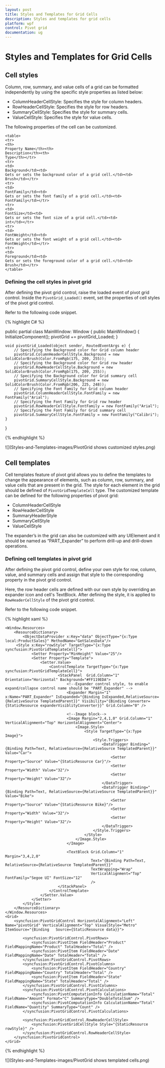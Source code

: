 ```yaml
---
layout: post
title: Styles and Templates for Grid Cells
description: Styles and templates for grid cells
platform: wpf
control: Pivot grid
documentation: ug
---
```


# Styles and Templates for Grid Cells

## Cell styles

Column, row, summary, and value cells of a grid can be formatted independently by using the specific style properties as listed below:

* ColumnHeaderCellStyle: Specifies the style for column headers.
* RowHeaderCellStyle: Specifies the style for row headers.
* SummaryCellStyle: Specifies the style for summary cells.
* ValueCellStyle: Specifies the style for value cells.

The following properties of the cell can be customized.

    <table>
    <tr>
    <th>
    Property Name</th><th>
    Description</th><th>
    Type</th></tr>
    <tr>
    <td>
    Background</td><td>
    Gets or sets the background color of a grid cell.</td><td>
    Brush</td></tr>
    <tr>
    <td>
    FontFamily</td><td>
    Gets or sets the font family of a grid cell.</td><td>
    FontFamily</td></tr>
    <tr>
    <td>
    FontSize</td><td>
    Gets or sets the font size of a grid cell.</td><td>
    int</td></tr>
    <tr>
    <td>
    FontWeight</td><td>
    Gets or sets the font weight of a grid cell.</td><td>
    FontWeight</td></tr>
    <tr>
    <td>
    Foreground</td><td>
    Gets or sets the foreground color of a grid cell.</td><td>
    Brush</td></tr>
    </table>

### Defining the cell styles in pivot grid

After defining the pivot grid control, raise the loaded event of pivot grid control. Inside the `PivotGrid_Loaded()` event, set the properties of cell styles of the pivot grid control.

Refer to the following code snippet.

{% highlight C# %}

public partial class MainWindow: Window {
    public MainWindow() {
        InitializeComponent();
        pivotGrid += pivotGrid_Loaded;
    }

    void pivotGrid_Loaded(object sender, RoutedEventArgs e) {
        // Specifying the Background color for Grid column header
        pivotGrid.ColumnHeaderCellStyle.Background = new SolidColorBrush(Color.FromRgb(175, 209, 255));
        // Specifying the Background color for Grid row header
        pivotGrid.RowHeaderCellStyle.Background = new SolidColorBrush(Color.FromRgb(175, 209, 255));
        // Specifying the Background color for Grid summary cell
        pivotGrid.SummaryCellStyle.Background = new SolidColorBrush(Color.FromRgb(206, 225, 248));
        // Specifying the Font Family for Grid column header
        pivotGrid.ColumnHeaderCellStyle.FontFamily = new FontFamily("Arial");
        // Specifying the Font Family for Grid row header
        pivotGrid.RowHeaderCellStyle.FontFamily = new FontFamily("Arial");
        // Specifying the Font Family for Grid summary cell
        pivotGrid.SummaryCellStyle.FontFamily = new FontFamily("Calibri");
    }
}

{% endhighlight %}

![](Styles-and-Templates-images/PivotGrid shows customized styles.png)

## Cell templates

Cell templates feature of pivot grid allows you to define the templates to change the appearance of elements, such as column, row, summary, and value cells that are present in the grid. The style for each element in the grid should be defined of `PivotGridTemplateCell` type. The customized template can be defined for the following properties of pivot grid:

* ColumnHeaderCellStyle
* RowHeaderCellStyle
* SummaryHeaderStyle
* SummaryCellStyle
* ValueCellStyle

The expander’s in the grid can also be customized with any UIElement and it should be named as “PART_Expander” to perform drill-up and drill-down operations.

### Defining cell templates in pivot grid

After defining the pivot grid control, define your own style for row, column, value, and summary cells and assign that style to the corresponding property in the pivot grid control.

Here, the row header cells are defined with our own style by overriding an expander icon and cell's TextBlock. After defining the style, it is applied to `RowHeaderCellStyle` of the pivot grid control.

Refer to the following code snippet.

{% highlight xaml %}

    <Window.Resources>
        <ResourceDictionary>
            <ObjectDataProvider x:Key="data" ObjectType="{x:Type local:ProductSales}" MethodName="GetSalesData"/>
         <Style x:Key="rowStyle" TargetType="{x:Type syncfusion:PivotGridTemplateCell}">
                <Setter Property="MinHeight" Value="25"/>
                <Setter Property="Template">
                    <Setter.Value>
                        <ControlTemplate TargetType="{x:Type syncfusion:PivotGridTemplateCell}">
                            <StackPanel  Grid.Column="1" Orientation="Horizontal" Background="#FF119EDA">
                                <!--Expander control style, to enable expand/collapse control name should be "PART_Expander" -->
                                <Expander Margin="1" x:Name="PART_Expander" IsExpanded="{Binding IsExpanded,RelativeSource={RelativeSource TemplatedParent}}" Visibility="{Binding Converter={StaticResource expanderVisiblityConverter}}" Grid.Column="0" />

                                <!--Image block-->
                                <Image Margin="2,4,1,0" Grid.Column="1" VerticalAlignment="Top" HorizontalAlignment="Center">
                                    <Image.Style>
                                        <Style TargetType="{x:Type Image}">
                                            <Style.Triggers>
                                                <DataTrigger Binding="{Binding Path=Text, RelativeSource={RelativeSource TemplatedParent}}" Value="Car">
                                                    <Setter Property="Source" Value="{StaticResource Car}"/>
                                                    <Setter Property="Width" Value="32"/>
                                                    <Setter Property="Height" Value="32"/>
                                                </DataTrigger>
                                                <DataTrigger Binding="{Binding Path=Text, RelativeSource={RelativeSource TemplatedParent}}" Value="Bike">
                                                    <Setter Property="Source" Value="{StaticResource Bike}"/>
                                                    <Setter Property="Width" Value="32"/>
                                                    <Setter Property="Height" Value="32"/>
                                                </DataTrigger>
                                            </Style.Triggers>
                                        </Style>
                                    </Image.Style>
                                </Image>

                                <TextBlock Grid.Column="1" Margin="3,4,2,0"
                                           Text="{Binding Path=Text, RelativeSource={RelativeSource TemplatedParent}}"
                                           TextWrapping="Wrap"
                                           VerticalAlignment="Top" FontFamily="Segoe UI" FontSize="12"
                                           />
                            </StackPanel>
                        </ControlTemplate>
                    </Setter.Value>
                </Setter>
            </Style>
        </ResourceDictionary>
    </Window.Resources>
    <Grid>
        <syncfusion:PivotGridControl HorizontalAlignment="Left" Name="pivotGrid" VerticalAlignment="Top" VisualStyle="Metro" ItemSource="{Binding   Source={StaticResource data}}">

            <syncfusion:PivotGridControl.PivotRows>
                <syncfusion:PivotItem FieldHeader="Product" FieldMappingName="Product" TotalHeader="Total" />
                <syncfusion:PivotItem FieldHeader="Date" FieldMappingName="Date" TotalHeader="Total" />
            </syncfusion:PivotGridControl.PivotRows>
            <syncfusion:PivotGridControl.PivotColumns>
                <syncfusion:PivotItem FieldHeader="Country" FieldMappingName="Country" TotalHeader="Total" />
                <syncfusion:PivotItem FieldHeader="State" FieldMappingName="State" TotalHeader="Total" />
            </syncfusion:PivotGridControl.PivotColumns>
            <syncfusion:PivotGridControl.PivotCalculations>
                <syncfusion:PivotComputationInfo CalculationName="Total" FieldName="Amount" Format="C" SummaryType="DoubleTotalSum" />
                <syncfusion:PivotComputationInfo CalculationName="Total" FieldName="Quantity" SummaryType="Count" />
            </syncfusion:PivotGridControl.PivotCalculations>

            <syncfusion:PivotGridControl.RowHeaderCellStyle>
                <syncfusion:PivotGridCellStyle Style="{StaticResource rowStyle}" />
            </syncfusion:PivotGridControl.RowHeaderCellStyle>
        </syncfusion:PivotGridControl>
    </Grid>

{% endhighlight %}

![](Styles-and-Templates-images/PivotGrid shows templated cells.png)